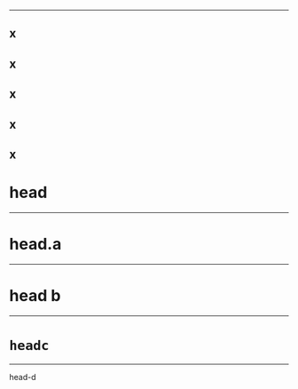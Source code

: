 ----
x
----
x
----

x
----

x
----

x
----



# head

----



# head.a

----



# head b

-----



# `headc`

----

head-d